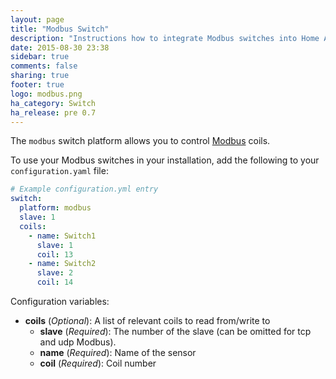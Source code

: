 ```yaml
---
layout: page
title: "Modbus Switch"
description: "Instructions how to integrate Modbus switches into Home Assistant."
date: 2015-08-30 23:38
sidebar: true
comments: false
sharing: true
footer: true
logo: modbus.png
ha_category: Switch
ha_release: pre 0.7
---
```



The `modbus` switch platform allows you to control [Modbus](http://www.modbus.org/) coils.

To use your Modbus switches in your installation, add the following to your `configuration.yaml` file:

```yaml
# Example configuration.yml entry
switch:
  platform: modbus
  slave: 1
  coils:
    - name: Switch1
      slave: 1
      coil: 13
    - name: Switch2
      slave: 2
      coil: 14
```

Configuration variables:

- **coils** (*Optional*): A list of relevant coils to read from/write to
  - **slave** (*Required*): The number of the slave (can be omitted for tcp and udp Modbus).
  - **name** (*Required*): Name of the sensor
  - **coil** (*Required*): Coil number
